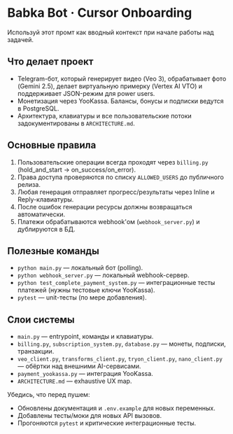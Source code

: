 # Babka Bot · Cursor Onboarding

Используй этот промт как вводный контекст при начале работы над задачей.

## Что делает проект
- Telegram-бот, который генерирует видео (Veo 3), обрабатывает фото (Gemini 2.5), делает виртуальную примерку (Vertex AI VTO) и поддерживает JSON-режим для power users.
- Монетизация через YooKassa. Балансы, бонусы и подписки ведутся в PostgreSQL.
- Архитектура, клавиатуры и все пользовательские потоки задокументированы в `ARCHITECTURE.md`.

## Основные правила
1. Пользовательские операции всегда проходят через `billing.py` (hold_and_start → on_success/on_error).
2. Права доступа проверяются по списку `ALLOWED_USERS` до публичного релиза.
3. Любая генерация отправляет прогресс/результаты через Inline и Reply-клавиатуры.
4. После ошибок генерации ресурсы должны возвращаться автоматически.
5. Платежи обрабатываются webhook'ом (`webhook_server.py`) и дублируются в БД.

## Полезные команды
- `python main.py` — локальный бот (polling).
- `python webhook_server.py` — локальный webhook-сервер.
- `python test_complete_payment_system.py` — интеграционные тесты платежей (нужны тестовые ключи YooKassa).
- `pytest` — unit-тесты (по мере добавления).

## Слои системы
- `main.py` — entrypoint, команды и клавиатуры.
- `billing.py`, `subscription_system.py`, `database.py` — монеты, подписки, транзакции.
- `veo_client.py`, `transforms_client.py`, `tryon_client.py`, `nano_client.py` — обёртки над внешними AI-сервисами.
- `payment_yookassa.py` — интеграция YooKassa.
- `ARCHITECTURE.md` — exhaustive UX map.

Убедись, что перед пушем:
- Обновлены документация и `.env.example` для новых переменных.
- Добавлены тесты/моки для новых API вызовов.
- Прогоняются `pytest` и критические интеграционные тесты.
